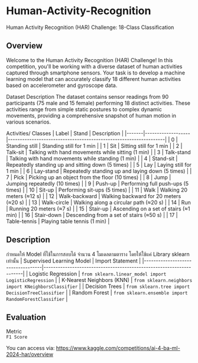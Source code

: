 # Human-Activity-Recognition
Human Activity Recognition (HAR) Challenge: 18-Class Classification
## Overview ##
Welcome to the Human Activity Recognition (HAR) Challenge! In this competition, you'll be working with a diverse dataset of human activities captured through smartphone sensors. Your task is to develop a machine learning model that can accurately classify 18 different human activities based on accelerometer and gyroscope data.

Dataset Description
The dataset contains sensor readings from 90 participants (75 male and 15 female) performing 18 distinct activities. These activities range from simple static postures to complex dynamic movements, providing a comprehensive snapshot of human motion in various scenarios.

Activities/ Classes
| Label | Stand             | Description                                                      |
|-------|-------------------|------------------------------------------------------------------|
| 0     | Standing still    | Standing still for 1 min                                         |
| 1     | Sit               | Sitting still for 1 min                                          |
| 2     | Talk-sit          | Talking with hand movements while sitting (1 min)                |
| 3     | Talk-stand        | Talking with hand movements while standing (1 min)               |
| 4     | Stand-sit         | Repeatedly standing up and sitting down (5 times)                |
| 5     | Lay               | Laying still for 1 min                                           |
| 6     | Lay-stand         | Repeatedly standing up and laying down (5 times)                 |
| 7     | Pick              | Picking up an object from the floor (10 times)                   |
| 8     | Jump              | Jumping repeatedly (10 times)                                    |
| 9     | Push-up           | Performing full push-ups (5 times)                               |
| 10    | Sit-up            | Performing sit-ups (5 times)                                     |
| 11    | Walk              | Walking 20 meters (≈12 s)                                        |
| 12    | Walk-backward     | Walking backward for 20 meters (≈20 s)                           |
| 13    | Walk-circle       | Walking along a circular path (≈20 s)                            |
| 14    | Run               | Running 20 meters (≈7 s)                                         |
| 15    | Stair-up          | Ascending on a set of stairs (≈1 min)                            |
| 16    | Stair-down        | Descending from a set of stairs (≈50 s)                          |
| 17    | Table-tennis      | Playing table tennis (1 min)                                     |

## Description ##
กำหนดให้ Model ที่ใช้ในการสอบได้ จำนวน 4 โมเดลตามตาราง โดยให้ใช้แค่ Library sklearn เท่านั้น
| Supervised Learning Model         | Import Statement                                                    |
|-----------------------------------|---------------------------------------------------------------------|
| Logistic Regression               | `from sklearn.linear_model import LogisticRegression`                |
| K-Nearest Neighbors (KNN)         | `from sklearn.neighbors import KNeighborsClassifier`                |
| Decision Trees                    | `from sklearn.tree import DecisionTreeClassifier`                   |
| Random Forest                     | `from sklearn.ensemble import RandomForestClassifier`               |

## Evaluation ##
Metric<br>
`F1 Score`

You can access via: https://www.kaggle.com/competitions/ai-4-ba-ml-2024-har/overview